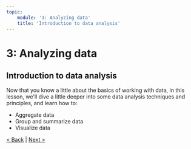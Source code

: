 ```yaml
---
topic:
    module: '3: Analyzing data'
    title: 'Introduction to data analysis'
---
```

# 3: Analyzing data

## Introduction to data analysis

Now that you know a little about the basics of working with data, in this lesson, we'll dive a little deeper into some data analysis techniques and principles, and learn how to:

- Aggregate data
- Group and summarize data
- Visualize data

[< Back](./02-05-lab-explore-data.md) | [Next >](./03-01-aggregate-data.md)
